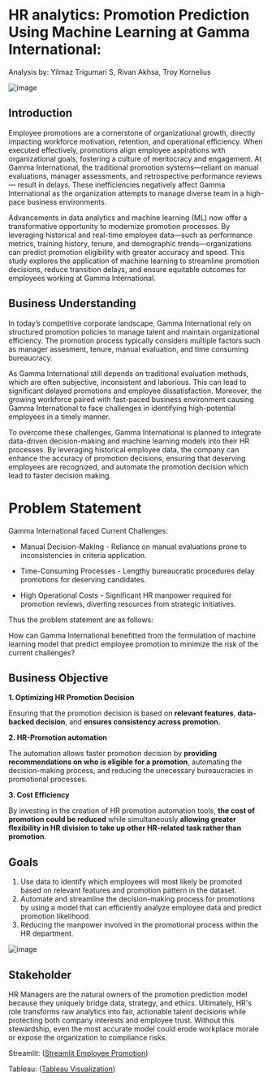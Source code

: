 # HR analytics: Promotion Prediction Using Machine Learning at Gamma International:

Analysis by: Yilmaz Trigumari S, Rivan Akhsa, Troy Kornelius

![image](https://github.com/user-attachments/assets/e85e1a62-edfd-446d-891f-2bead1ad5786)

## Introduction
Employee promotions are a cornerstone of organizational growth, directly impacting workforce motivation, retention, and operational efficiency. When executed effectively, promotions align employee aspirations with organizational goals, fostering a culture of meritocracy and engagement.
At Gamma International, the traditional promotion systems—reliant on manual evaluations, manager assessments, and retrospective performance reviews— result in delays. These inefficiencies negatively affect Gamma International as the organization attempts to manage diverse team in a high-pace business environments.

Advancements in data analytics and machine learning (ML) now offer a transformative opportunity to modernize promotion processes. By leveraging historical and real-time employee data—such as performance metrics, training history, tenure, and demographic trends—organizations can predict promotion eligibility with greater accuracy and speed. This study explores the application of machine learning to streamline promotion decisions, reduce transition delays, and ensure equitable outcomes for employees working at Gamma International.

## Business Understanding
In today’s competitive corporate landscape, Gamma International rely on structured promotion policies to manage talent and maintain organizational efficiency. The promotion process typically considers multiple factors such as manager assesment, tenure, manual evaluation, and time consuming bureaucracy.

As Gamma International still depends on traditional evaluation methods, which are often subjective, inconsistent and laborious. This can lead to significant delayed promotions and employee dissatisfaction. Moreover, the growing workforce paired with fast-paced business environment causing Gamma International to face challenges in identifying high-potential employees in a timely manner.

To overcome these challenges, Gamma International is planned to integrate data-driven decision-making and machine learning models into their HR processes. By leveraging historical employee data, the company can enhance the accuracy of promotion decisions, ensuring that deserving employees are recognized, and automate the promotion decision which lead to faster decision making.

# Problem Statement
Gamma International faced Current Challenges:

- Manual Decision-Making - Reliance on manual evaluations prone to inconsistencies in criteria application.

- Time-Consuming Processes - Lengthy bureaucratic procedures delay promotions for deserving candidates.

- High Operational Costs - Significant HR manpower required for promotion reviews, diverting resources from strategic initiatives.

Thus the problem statement are as follows:

How can Gamma International benefitted from the formulation of machine learning model that predict employee promotion to minimize the risk of the current challenges?

## Business Objective
**1.  Optimizing HR Promotion Decision**

Ensuring that the promotion decision is based on **relevant features**, **data-backed decision**, and **ensures consistency across promotion.** 


**2.  HR-Promotion automation**

The automation allows faster promotion decision by **providing recommendations on who is eligible for a promotion**, automating the decision-making process, and reducing the unecessary bureaucracies in promotional processes.

**3. Cost Efficiency**

By investing in the creation of HR promotion automation tools, **the cost of promotion could be reduced** while simultaneously **allowing greater flexibility in HR division to take up other HR-related task rather than promotion**.

## Goals
1. Use data to identify which employees will most likely be promoted based on relevant features and promotion pattern in the dataset.
2. Automate and streamline the decision-making process for promotions by using a model that can efficiently analyze employee data and predict promotion likelihood.
3. Reducing the manpower involved in the promotional process within the HR department.

![image](https://github.com/user-attachments/assets/64d26a4d-18e1-4b6b-8aa3-096396eda038)

## Stakeholder
HR Managers are the natural owners of the promotion prediction model because they uniquely bridge data, strategy, and ethics. Ultimately, HR's role transforms raw analytics into fair, actionable talent decisions while protecting both company interests and employee trust. Without this stewardship, even the most accurate model could erode workplace morale or expose the organization to compliance risks.

Streamlit: ([Streamlit Employee Promotion](https://group-gamma-promotion-prediction.streamlit.app/))

Tableau: ([Tableau Visualization](https://public.tableau.com/views/HRAnalyticsPromotionPredictionUsingMachineLearningatGammaInternational/Dashboard1?:language=en-US&publish=yes&:sid=&:redirect=auth&:display_count=n&:origin=viz_share_link))

